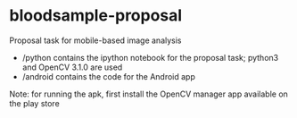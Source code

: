 # bloodsample-proposal
Proposal task for mobile-based image analysis

* /python contains the ipython notebook for the proposal task; python3 and OpenCV 3.1.0 are used
* /android contains the code for the Android app

Note: for running the apk, first install the OpenCV manager app available on the play store
